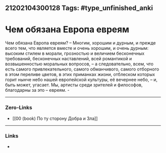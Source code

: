21202104300128
Tags: #type_unfinished_anki
---
# Чем обязана Европа евреям

Чем обязана Европа евреям? – Многим, хорошим и дурным, и прежде всего тем, что является вместе и очень хорошим, и очень дурным: высоким стилем в морали, грозностью и величием бесконечных требований, бесконечных наставлений, всей романтикой и возвышенностью моральных вопросов, – а следовательно, всем, что есть самого привлекательного, самого обманчивого, самого отборного в этом переливе цветов, в этих приманках жизни, отблеском которых горит нынче небо нашей европейской культуры, её вечернее небо, – и, быть может, угасает. Мы, артисты среди зрителей и философов, благодарны за это – евреям. -

---
### Zero-Links
- [[00 (book) По ту сторону Добра и Зла]]
---
### Links
-